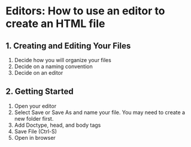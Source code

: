 # Editors: How to use an editor to create an HTML file

## 1. Creating and Editing Your Files
1. Decide how you will organize your files
2. Decide on a naming convention
3. Decide on an editor

## 2. Getting Started
1. Open your editor
2. Select Save or Save As and name your file. You may need to create a new folder first.
3. Add Doctype, head, and body tags
4. Save File (Ctrl-S)
5. Open in browser